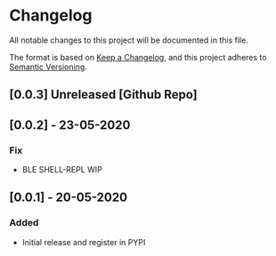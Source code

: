 # Changelog
All notable changes to this project will be documented in this file.

The format is based on [Keep a Changelog](https://keepachangelog.com/en/1.0.0/),
and this project adheres to [Semantic Versioning](https://semver.org/spec/v2.0.0.html).

## [0.0.3] Unreleased [Github Repo]

## [0.0.2] - 23-05-2020
### Fix
- BLE SHELL-REPL WIP
## [0.0.1] - 20-05-2020
### Added
- Initial release and register in PYPI
